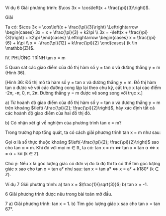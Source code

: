 Ví dụ 6 Giải phương trình: $\cos 3x = \cos\left(x + \frac{\pi}{3}\right)$.

Giải

Ta có: $\cos 3x = \cos\left(x + \frac{\pi}{3}\right) \Leftrightarrow \begin{cases} 3x = x + \frac{\pi}{3} + k2\pi \\ 3x = -\left(x + \frac{\pi}{3}\right) + k2\pi \end{cases} \Leftrightarrow \begin{cases} x = \frac{\pi}{6} + k\pi \\ x = -\frac{\pi}{12} + k\frac{\pi}{2} \end{cases} (k \in \mathbb{Z})$.

IV. PHƯƠNG TRÌNH tan x = m

5 Quan sát các giao điểm của đồ thị hàm số y = tan x và đường thẳng y = m (Hình 36).

[Hình 36: Đồ thị mô tả hàm số y = tan x và đường thẳng y = m. Đồ thị hàm tan x được vẽ với các đường cong lặp lại theo chu kỳ, cắt trục x tại các điểm -2π, -π, 0, π, 2π. Đường thẳng y = m được vẽ song song với trục x.]

a) Từ hoành độ giao điểm của đồ thị hàm số y = tan x và đường thẳng y = m trên khoảng $\left(-\frac{\pi}{2}; \frac{\pi}{2}\right)$, hãy xác định tất cả các hoành độ giao điểm của hai đồ thị đó.

b) Có nhận xét gì về nghiệm của phương trình tan x = m?

Trong trường hợp tổng quát, ta có cách giải phương trình tan x = m như sau:

Gọi α là số thực thuộc khoảng $\left(-\frac{\pi}{2}; \frac{\pi}{2}\right)$ sao cho tan α = m. Khi đó với mọi m ∈ ℝ, ta có: tan x = m ⇔ tan x = tan α ⇔ x = α + kπ (k ∈ ℤ).

Chú ý: Nếu x là góc lượng giác có đơn vị đo là độ thì ta có thể tìm góc lượng giác x sao cho tan x = tan a° như sau:
tan x = tan a° ⇔ x = a° + k180° (k ∈ ℤ).

Ví dụ 7 Giải phương trình:
a) tan x = $\frac{1}{\sqrt{3}}$;        b) tan x = -1.

6 Giải phương trình được nêu trong bài toán mở đầu.

7 a) Giải phương trình: tan x = 1.
   b) Tìm góc lượng giác x sao cho tan x = tan 67°.